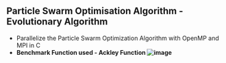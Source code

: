 ## Particle Swarm Optimisation Algorithm - Evolutionary Algorithm
- Parallelize the Particle Swarm Optimization Algorithm with OpenMP and MPI in C
- <b>Benchmark Function used - Ackley Function<b>
![image](https://github.com/KeerthanaG23/Particle-Swarm-Optimisation-HPC/assets/116378322/69717030-40cb-4b72-80b9-9d45b3322f2d)
